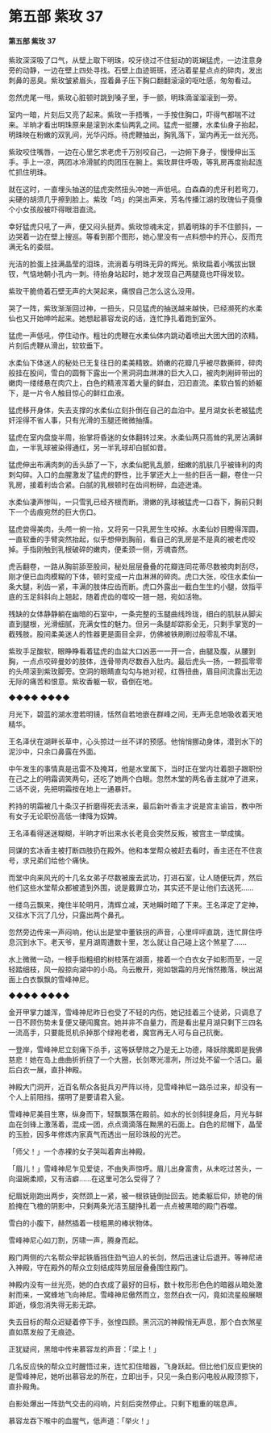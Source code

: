 # 第五部 紫玫 37

#### 第五部 紫玫 37

紫玫深深吸了口气，从壁上取下明珠，咬牙绕过不住挺动的斑斓猛虎，一边注意身旁的动静，一边在壁上四处寻找。石壁上血迹斑斑，还沾着星星点点的碎肉，发出刺鼻的恶臭。紫玫皱紧眉头，捏着鼻子压下胸口翻翻滚滚的呕吐感，匆匆看过。

忽然虎尾一甩，紫玫心脏顿时跳到嗓子里，手一颤，明珠滴溜溜滚到一旁。

室内一暗，片刻后又亮了起来。紫玫一手捂嘴，一手按住胸口，吓得气都喘不过来。半晌才看出明珠原来是滚到水柔仙两乳之间。猛虎一挺腰，水柔仙身子抬起，明珠映在粉嫩的双乳间，光华闪烁。待虎鞭抽出，胸乳落下，室内再无一丝光亮。

紫玫咬住嘴唇，一边在心里乞求老虎千万别咬自己，一边俯下身子，慢慢伸出玉手。手上一凉，两团冰冷滑腻的肉团压在腕上。紫玫屏住呼吸，等乳房再度抬起连忙抓住明珠。

就在这时，一直埋头抽送的猛虎突然扭头冲她一声低吼。白森森的虎牙利若弯刀，尖硬的胡须几乎擦到脸上。紫玫「呜」的哭出声来，芳名传播江湖的玫瑰仙子竟像个小女孩般被吓得眼泪直流。

幸好猛虎只吼了一声，便又闷头挺弄。紫玫惊魂未定，抓着明珠的手不住颤抖，一边哭着一边在壁上搜巡。等看到那个图形，她心里没有一点料想中的开心，反而充满无名的委屈。

光洁的脸蛋上挂满晶莹的泪珠，流淌着与明珠无异的辉光。紫玫扁着小嘴拔出银钗，气恼地朝小孔内一刺。待抬身站起时，她才发现自己两腿竟也吓得发软。

紫玫干脆倚着石壁无声的大哭起来，痛恨自己怎么这么没用。

哭了一阵，紫玫渐渐回过神，一扭头，只见猛虎的抽送越来越快，已经濒死的水柔仙也又开始呻吟起来。她想起慕容龙说的话，连忙挣扎着跑到室外。

猛虎一声低吼，停住动作。粗壮的虎鞭在水柔仙体内跳动着喷出大团大团的浓精。片刻后虎鞭从滑出，软软垂下。

水柔仙下体迷人的秘处已无复往日的柔美精致。娇嫩的花瓣几乎被尽数撕碎，碎肉般挂在股间，雪白的圆臀下露出一个黑洞洞血淋淋的巨大入口，被肉刺剐碎带出的嫩肉一缕缕悬在肉穴上，白色的精液浑着大量的鲜血，汩汩直流。柔软白皙的娇躯下，是一片令人触目惊心的鲜红血液。

猛虎移开身体，失去支撑的水柔仙立刻扑倒在自己的血泊中。星月湖女长老被猛虎奸淫得不省人事，只有光滑的玉腿还微微抽搐。

猛虎在室内盘旋半周，抬掌将昏迷的女体翻转过来。水柔仙两只高耸的乳房沾满鲜血，一半乳球被染得通红，另一半乳球却白腻如昔。

猛虎伸出布满肉刺的舌头舔了一下，水柔仙肥乳乱颤，细嫩的肌肤几乎被锋利的肉刺勾碎。入口的血腥激发了猛虎的野性，比手掌还大上一些的巨舌一翻，卷住一只乳房，接着利齿合紧。白腻的乳根顿时在齿间粉碎，血迹迸涌。

水柔仙凄声惨叫，一只雪乳已经齐根而断。滑嫩的乳球被猛虎一口吞下，胸前只剩下一个齿痕宛然的巨大伤口。

猛虎尝得美肉，头颅一俯一抬，又将另一只乳房生生咬掉。水柔仙妙目瞪得浑圆，一直软垂的手臂突然抬起，似乎想伸到胸前，看自己的乳房是不是真的被老虎咬掉。手指刚触到乳根破碎的嫩肉，便柔颈一侧，芳魂杳然。

虎舌翻卷，一路从胸前舔至股间，秘处层层叠叠的花瓣连同花蒂尽数被肉刺刮尽，刚才便已血肉模糊的下体，顿时变成一片血淋淋的碎肉。虎口大张，咬住水柔仙一条大腿，利齿一紧，丰满的肢体应齿而断。虎口外露出一截白生生的小腿，敛指平底的玉足斜斜向上翘起，随着虎齿的噬咬一翘一翘，宛如活物。

残缺的女体静静躺在幽暗的石室中，一条完整的玉腿曲线玲珑，细白的肌肤从脚尖直到腿根，光滑细腻，充满女性的魅力。但另一条腿却踪影全无，只剩手掌宽的一截残肢。股间柔美迷人的性器更是面目全非，仿佛被铁刷刷过般零乱不堪。

紫玫手足酸软，眼睁睁看着猛虎的血盆大口凶恶一一开一合，由腿及腹，从腰到胸，一点点咬碎曼妙的肢体，连骨带肉尽数吞入肚内。最后虎头一扬，一颗孤零零的头颅滚到紫玫脚旁。空洞的眼睛直勾勾与她对视，红唇扭曲，眉目间流露出无边无际的痛苦和恨意。紫玫香躯一软，昏倒在地。

◆◆◆◆ ◆◆◆◆

月光下，碧蓝的湖水澄若明镜，恬然自若地嵌在群峰之间，无声无息地吸收着天地精华。

王名泽伏在湖畔长草中，心头掠过一丝不详的预感。他悄悄挪动身体，潜到水下的泥沙中，只余口鼻露在外面。

中午发生的事情真是迅雷不及掩耳，他是水堂属下，当时正在堂内壮着胆子跟职份在己之上的明霜调笑两句，还吃了她两个白眼。忽然木堂的两名香主就冲了进来，二话不说，先把明霜按在地上一通暴奸。

矜持的明霜被几十条汉子折磨得死去活来，最后新叶香主才说是宫主谕旨，教中所有女子无论职份高低一律降为奴婢。

王名泽看得迷迷糊糊，半晌才听出来水长老竟会突然反叛，被宫主一举成擒。

同谋的玄冰香主被打断四肢扔在殿外。他和本堂帮众被赶去看时，香主还在不住哀号，求兄弟们给他个痛快。

而堂中向来风光的十几名女弟子尽数被废去武功，打进石室，让人随便玩弄，然后他们这些水堂帮众都被遣到外围，说是戴罪立功，其实还不是让他们去送死……

一缕乌云飘来，掩住半轮明月，清辉立减，天地瞬时暗了下来。王名泽定了定神，又往水下沉了几分，只露出两个鼻孔。

忽然旁边传来一声闷响，他认出是堂中董铁拐的声音，心里呯呯直跳，连忙屏住呼息沉到水下。老天爷，星月湖周遭数十里，怎么就让自己碰上这个煞星了……

水上微微一动，一根手指粗细的树枝落在湖面，接着一个白衣女子如影而至，一足轻踏细枝，风一般掠向湖中的小岛。乌云散开，宛如银霜的月光悄然撒落，映出湖面上白衣飘飘的雪峰神尼。

◆◆◆◆ ◆◆◆◆

金开甲掌力雄浑，雪峰神尼昨日也受了不轻的内伤，她记挂着三个徒弟，只调息了一日不顾伤势未复便又硬闯魔宫。她并非不自量力，而是看出星月湖只剩下三四名一流高手，只要能觅机杀掉那个绿袍老者，魔宫再无人可与自己抗衡。

一登岸，雪峰神尼立刻痛下杀手，这等妖孽除之乃是无上功德，降妖除魔即是我佛慈悲！她在岛上曲曲折折绕了一个大圈，长剑寒光凛冽，所过处不留一个活口。最后白衣一展，直扑神殿。

神殿大门洞开，近百名帮众各挺兵刃严阵以待，见雪峰神尼一路杀过来，却没有一个人上前阻挡，摆明了是要请君入瓮。

雪峰神尼美目生寒，纵身而下，轻飘飘落在殿前。如水的长剑斜提身后，月光与鲜血在剑锋上激荡着，混成一团，点点滴滴落在黝黑的石面上。白色的尼帽下，晶莹的玉脸，因多年修炼内家真气而透出一层珍珠般的光芒。

「师父！」一个赤裸的女子哭叫着奔出神殿。

「眉儿！」雪峰神尼乍见爱徒，不由失声惊呼。眉儿出身富贵，从未吃过苦头，一向温婉柔顺，又有洁癖……在这里可怎么受得了？

纪眉妩刚跑出两步，突然颈上一紧，被一根铁链倒扯回去。她柔躯后仰，娇艳的俏脸掩在飞檐的阴影中，只剩两条光洁玉腿挣扎着一点点被黑暗的殿门吞噬。

雪白的小腹下，赫然插着一枝粗黑的棒状物体。

雪峰神尼心如刀割，厉啸一声，腾身而起。

殿门两侧的六名帮众举起铁盾挡住劲气迫人的长剑，然后迅速让后退开。等神尼进入神殿，守在殿外的帮众立刻结成阵势层层叠叠围住殿门。

神殿内没有一丝光亮，她的白衣成了最好的目标，数十枚形形色色的暗器从暗处激射而来，一窝蜂地飞向神尼。雪峰神尼傲然而立，忽然白衣一闪，竟如流星般展眼即逝，倏忽消失得无影无踪。

失去目标的帮众迟疑着停下手，张惶四顾。黑沉沉的神殿悄无声息，那个白衣煞星直如蒸发般了无痕迹。

正犹疑间，黑暗中传来慕容龙的声音：「梁上！」

几名反应快的帮众立时醒悟过来，连忙扣住暗器，飞身跃起。但比他们反应更快的是雪峰神尼，她听出慕容龙的所在，立即出手，只见一条白影闪电般从殿顶掠下，直扑殿角。

白影处爆出一阵劲气交击的闷响，片刻后突然停止。只剩下粗重的喘息声。

慕容龙吞下喉中的血腥气，低声道：「举火！」


